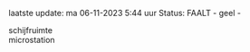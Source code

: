 laatste update: 
ma 06-11-2023  5:44   uur 
Status: FAALT - geel - 
<div class="service R">schijfruimte</div><div class="service R">microstation</div>